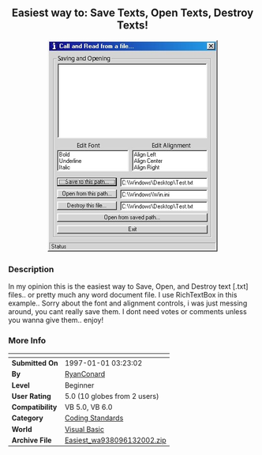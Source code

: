 ﻿<div align="center">

## Easiest way to: Save Texts, Open Texts, Destroy Texts\!

<img src="PIC200261313272089.JPG">
</div>

### Description

In my opinion this is the easiest way to Save, Open, and Destroy text [.txt] files.. or pretty much any word document file. I use RichTextBox in this example.. Sorry about the font and alignment controls, i was just messing around, you cant really save them. I dont need votes or comments unless you wanna give them.. enjoy!
 
### More Info
 


<span>             |<span>
---                |---
**Submitted On**   |1997-01-01 03:23:02
**By**             |[RyanConard](https://github.com/Planet-Source-Code/PSCIndex/blob/master/ByAuthor/ryanconard.md)
**Level**          |Beginner
**User Rating**    |5.0 (10 globes from 2 users)
**Compatibility**  |VB 5\.0, VB 6\.0
**Category**       |[Coding Standards](https://github.com/Planet-Source-Code/PSCIndex/blob/master/ByCategory/coding-standards__1-43.md)
**World**          |[Visual Basic](https://github.com/Planet-Source-Code/PSCIndex/blob/master/ByWorld/visual-basic.md)
**Archive File**   |[Easiest\_wa938096132002\.zip](https://github.com/Planet-Source-Code/ryanconard-easiest-way-to-save-texts-open-texts-destroy-texts__1-35780/archive/master.zip)








